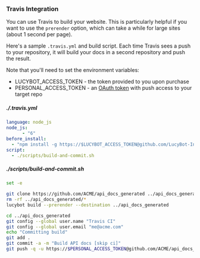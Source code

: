 ### Travis Integration
You can use Travis to build your website. This is particularly helpful if you
want to use the `prerender` option, which can take a while for large sites
(about 1 second per page).

Here's a sample `.travis.yml` and build script. Each time Travis sees a push
to your repository, it will build your docs in a second repository and push
the result.

Note that you'll need to set the environment variables:
* LUCYBOT_ACCESS_TOKEN - the token provided to you upon purchase
* PERSONAL_ACCESS_TOKEN - an [OAuth token](https://github.com/settings/tokens) with push access to your target repo

##### ./.travis.yml
```yaml
language: node_js
node_js:
      - "6"
before_install:
  - "npm install -g https://$LUCYBOT_ACCESS_TOKEN@github.com/LucyBot-Inc/documentation-generator"
script:
  - ./scripts/build-and-commit.sh
```

##### ./scripts/build-and-commit.sh
```bash
set -e

git clone https://github.com/ACME/api_docs_generated ../api_docs_generated
rm -rf ../api_docs_generated/*
lucybot build --prerender --destination ../api_docs_generated

cd ../api_docs_generated
git config --global user.name "Travis CI"
git config --global user.email "me@acme.com"
echo "Committing build"
git add .
git commit -a -m "Build API docs [skip ci]"
git push -q -u https://$PERSONAL_ACCESS_TOKEN@github.com/ACME/api_docs_generated HEAD:master >> /dev/null 2>&1
```

